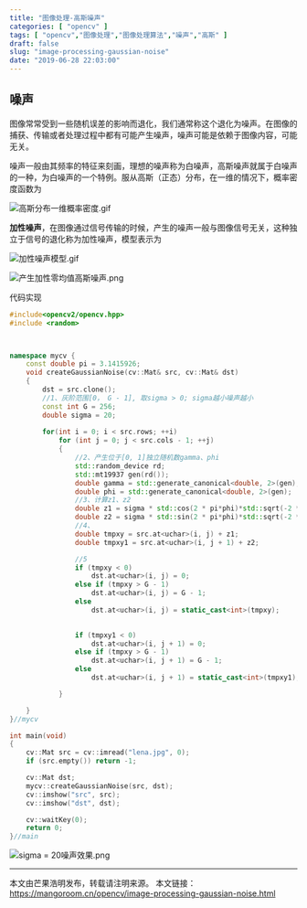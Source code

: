 ```yaml
---
title: "图像处理-高斯噪声"
categories: [ "opencv" ]
tags: [ "opencv","图像处理","图像处理算法","噪声","高斯" ]
draft: false
slug: "image-processing-gaussian-noise"
date: "2019-06-28 22:03:00"
---
```


## 噪声
图像常常受到一些随机误差的影响而退化，我们通常称这个退化为噪声。在图像的捕获、传输或者处理过程中都有可能产生噪声，噪声可能是依赖于图像内容，可能无关。

噪声一般由其频率的特征来刻画，理想的噪声称为白噪声，高斯噪声就属于白噪声的一种，为白噪声的一个特例。服从高斯（正态）分布，在一维的情况下，概率密度函数为

![高斯分布一维概率密度.gif][1]

**加性噪声**，在图像通过信号传输的时候，产生的噪声一般与图像信号无关，这种独立于信号的退化称为加性噪声，模型表示为

![加性噪声模型.gif][2]

![产生加性零均值高斯噪声.png][3]

代码实现

~~~c++
#include<opencv2/opencv.hpp>
#include <random>



namespace mycv {
	const double pi = 3.1415926;
	void createGaussianNoise(cv::Mat& src, cv::Mat& dst)
	{
		dst = src.clone();
		//1、灰阶范围[0， G - 1], 取sigma > 0; sigma越小噪声越小
		const int G = 256;
		double sigma = 20;
	
		for(int i = 0; i < src.rows; ++i)
			for (int j = 0; j < src.cols - 1; ++j)
			{
				//2、产生位于[0, 1]独立随机数gamma、phi
				std::random_device rd;
				std::mt19937 gen(rd());
				double gamma = std::generate_canonical<double, 2>(gen);
				double phi = std::generate_canonical<double, 2>(gen);
				//3、计算z1、z2
				double z1 = sigma * std::cos(2 * pi*phi)*std::sqrt(-2 * std::log(gamma));
				double z2 = sigma * std::sin(2 * pi*phi)*std::sqrt(-2 * std::log(gamma));
				//4、
				double tmpxy = src.at<uchar>(i, j) + z1;
				double tmpxy1 = src.at<uchar>(i, j + 1) + z2;

				//5
				if (tmpxy < 0)
					dst.at<uchar>(i, j) = 0;
				else if (tmpxy > G - 1)
					dst.at<uchar>(i, j) = G - 1;
				else
					dst.at<uchar>(i, j) = static_cast<int>(tmpxy);

				
				if (tmpxy1 < 0)
					dst.at<uchar>(i, j + 1) = 0;
				else if (tmpxy > G - 1)
					dst.at<uchar>(i, j + 1) = G - 1;
				else
					dst.at<uchar>(i, j + 1) = static_cast<int>(tmpxy1);

			}

	}
}//mycv

int main(void)
{
	cv::Mat src = cv::imread("lena.jpg", 0);
	if (src.empty()) return -1;

	cv::Mat dst;
	mycv::createGaussianNoise(src, dst);
	cv::imshow("src", src);
	cv::imshow("dst", dst);

	cv::waitKey(0);
	return 0;
}//main
~~~

![sigma = 20噪声效果.png][4]

---

本文由芒果浩明发布，转载请注明来源。
本文链接：https://mangoroom.cn/opencv/image-processing-gaussian-noise.html


  [1]: https://mangoroom.cn/usr/uploads/2019/06/3567936818.gif
  [2]: https://mangoroom.cn/usr/uploads/2019/06/2761109556.gif
  [3]: https://mangoroom.cn/usr/uploads/2019/06/360464662.png
  [4]: https://mangoroom.cn/usr/uploads/2019/06/3676585244.png